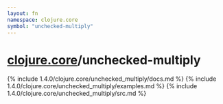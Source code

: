 ```yaml
---
layout: fn
namespace: clojure.core
symbol: "unchecked-multiply"
---
```


# [clojure.core](../)/unchecked-multiply

{% include 1.4.0/clojure.core/unchecked_multiply/docs.md %}
{% include 1.4.0/clojure.core/unchecked_multiply/examples.md %}
{% include 1.4.0/clojure.core/unchecked_multiply/src.md %}

